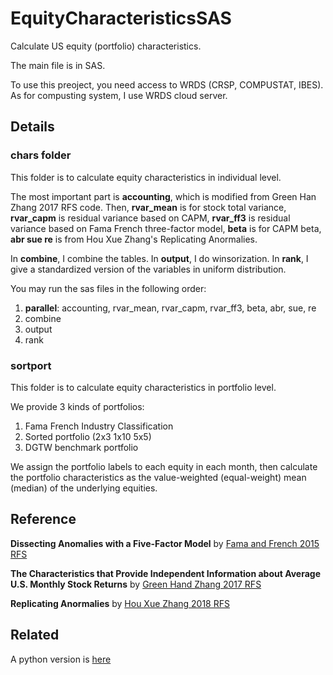 # EquityCharacteristicsSAS
Calculate US equity (portfolio) characteristics.

The main file is in SAS. 

To use this preoject, you need access to WRDS (CRSP, COMPUSTAT, IBES). As for compusting system, I use WRDS cloud server.

## Details

### chars folder

This folder is to calculate equity characteristics in individual level.

The most important part is **accounting**, which is modified from Green Han Zhang 2017 RFS code. Then, **rvar_mean** is for stock total variance, **rvar_capm** is residual variance based on CAPM, **rvar_ff3** is residual variance based on Fama French three-factor model, **beta** is for CAPM beta, **abr sue re** is from Hou Xue Zhang's Replicating Anormalies.

In **combine**, I combine the tables. In **output**, I do winsorization. In **rank**, I give a standardized version of the variables in uniform distribution.

You may run the sas files in the following order:

1. **parallel**: accounting, rvar_mean, rvar_capm, rvar_ff3, beta, abr, sue, re
2. combine
3. output
4. rank

### sortport

This folder is to calculate equity characteristics in portfolio level.

We provide 3 kinds of portfolios:

1. Fama French Industry Classification
2. Sorted portfolio (2x3 1x10 5x5)
3. DGTW benchmark portfolio

We assign the portfolio labels to each equity in each month, then calculate the portfolio characteristics as the value-weighted (equal-weight) mean (median) of the underlying equities.

## Reference

**Dissecting Anomalies with a Five-Factor Model** by [Fama and French 2015 RFS](https://doi.org/10.1093/rfs/hhv043)

**The Characteristics that Provide Independent Information about Average U.S. Monthly Stock Returns** by [Green Hand Zhang 2017 RFS](https://doi.org/10.1093/rfs/hhx019)

**Replicating Anormalies** by [Hou Xue Zhang 2018 RFS](https://doi.org/10.1093/rfs/hhy131)

## Related

A python version is [here](https://feng-cityuhk.github.io/EquityCharacteristics/)

